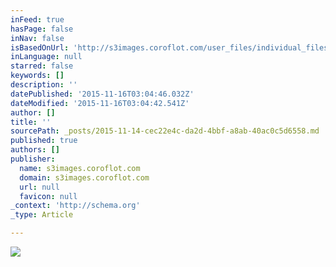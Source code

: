 ```yaml
---
inFeed: true
hasPage: false
inNav: false
isBasedOnUrl: 'http://s3images.coroflot.com/user_files/individual_files/original_327436_9vmfu7t5o3ueezg0dsi4czqkj.jpg'
inLanguage: null
starred: false
keywords: []
description: ''
datePublished: '2015-11-16T03:04:46.032Z'
dateModified: '2015-11-16T03:04:42.541Z'
author: []
title: ''
sourcePath: _posts/2015-11-14-cec22e4c-da2d-4bbf-a8ab-40ac0c5d6558.md
published: true
authors: []
publisher:
  name: s3images.coroflot.com
  domain: s3images.coroflot.com
  url: null
  favicon: null
_context: 'http://schema.org'
_type: Article

---
```

![](http://s3images.coroflot.com/user_files/individual_files/original_327436_9vmfu7t5o3ueezg0dsi4czqkj.jpg)